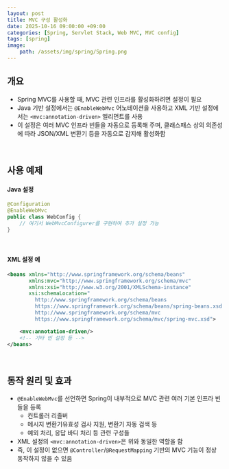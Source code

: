 ```yaml
---
layout: post
title: MVC 구성 활성화
date: 2025-10-16 09:00:00 +09:00
categories: [Spring, Servlet Stack, Web MVC, MVC config]
tags: [spring]
image:
    path: /assets/img/spring/Spring.png
---
```


## 개요

- Spring MVC를 사용할 때, MVC 관련 인프라를 활성화하려면 설정이 필요
- Java 기반 설정에서는 `@EnableWebMvc` 어노테이션을 사용하고 XML 기반 설정에서는 `<mvc:annotation-driven>` 엘리먼트를 사용
- 이 설정은 여러 MVC 인프라 빈들을 자동으로 등록해 주며, 클래스패스 상의 의존성에 따라 JSON/XML 변환기 등을 자동으로 감지해 활성화함

<br>

## 사용 예제

#### Java 설정

```java
@Configuration
@EnableWebMvc
public class WebConfig {
    // 여기서 WebMvcConfigurer를 구현하여 추가 설정 가능
}
```

<br>

#### XML 설정 예

```xml
<beans xmlns="http://www.springframework.org/schema/beans"
       xmlns:mvc="http://www.springframework.org/schema/mvc"
       xmlns:xsi="http://www.w3.org/2001/XMLSchema-instance"
       xsi:schemaLocation="
         http://www.springframework.org/schema/beans
         https://www.springframework.org/schema/beans/spring-beans.xsd
         http://www.springframework.org/schema/mvc
         https://www.springframework.org/schema/mvc/spring-mvc.xsd">

    <mvc:annotation-driven/>
    <!-- 기타 빈 설정 등 -->
</beans>
```


<br>

## 동작 원리 및 효과

- `@EnableWebMvc`를 선언하면 Spring이 내부적으로 MVC 관련 여러 기본 인프라 빈들을 등록
  - 컨트롤러 리졸버
  - 메시지 변환기유효성 검사 지원, 변환기 자동 검색 등
  - 예외 처리, 응답 바디 처리 등 관련 구성들
- XML 설정의 `<mvc:annotation-driven>`은 위와 동일한 역할을 함
- 즉, 이 설정이 없으면 `@Controller`/`@RequestMapping` 기반의 MVC 기능이 정상 동작하지 않을 수 있음

<br>

##
